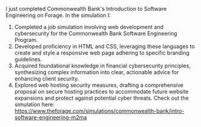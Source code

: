 I just completed Commonwealth Bank's Introduction to Software Engineering on Forage. In the simulation I:
  1. Completed a job simulation involving web development and cybersecurity for the Commonwealth Bank Software Engineering Program.
  2. Developed proficiency in HTML and CSS, leveraging these languages to create and style a responsive web page adhering to specific branding guidelines.
  3. Acquired foundational knowledge in financial cybersecurity principles, synthesizing complex information into clear, actionable advice for enhancing client security.
  4. Explored web hosting security measures, drafting a comprehensive proposal on secure hosting practices to accommodate future website expansions and protect against potential cyber threats.
Check out the simulation here: https://www.theforage.com/simulations/commonwealth-bank/intro-software-engineering-m2ma

